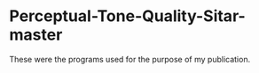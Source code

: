 # Perceptual-Tone-Quality-Sitar-master
These were the programs used for the purpose of my publication.
